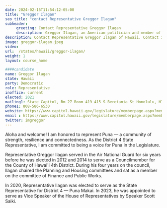 ```yaml
---
date: 2024-02-15T11:54:12-05:00
title: "Greggor Ilagan"
seo_title: "contact Representative Greggor Ilagan"
subheader:
     greeting: Contact Representative Greggor Ilagan
     description: Greggor Ilagan, an American politician and member of the Democratic Party, has been serving as a member of the Hawaii House of Representatives, representing District 4, since assuming office on November 3, 2020.
description: Contact Representative Greggor Ilagan of Hawaii. Contact information for Greggor Ilagan includes email address, phone number, and mailing address.
image: greggor-ilagan.jpeg
video:
url:  /states/hawaii/greggor-ilagan/
weight: 1
layout: course_home

####candidate
name: Greggor Ilagan
state: Hawaii
party: Democratic
role: Representative
inoffice: current
elected: 2021
mailing1: State Capitol, Rm 27 Room 419 415 S Beretania St Honolulu, HI 96813
phone1: 808-586-6530
website: https://www.capitol.hawaii.gov/legislature/memberpage.aspx?member=61&year=2024/
email : https://www.capitol.hawaii.gov/legislature/memberpage.aspx?member=61&year=2024/
twitter: imgreggor
---
```


Aloha and welcome! I am honored to represent Puna — a community of strength, resilience and connectedness. As the District 4 State Representative, I am committed to being a voice for Puna in the Legislature.

Representative Greggor Ilagan served in the Air National Guard for six years before he was elected in 2012 and 2014 to serve as a Councilmember for the County of Hawai'i 4th District. During his four years on the council, Ilagan chaired the Planning and Housing committees and sat as a member on the committee of Finance and Public Works.

In 2020, Representative Ilagan was elected to serve as the State Representative for District 4 — Puna Makai. In 2023, he was appointed to serve as Vice Speaker of the House of Representatives by Speaker Scott Saiki.
